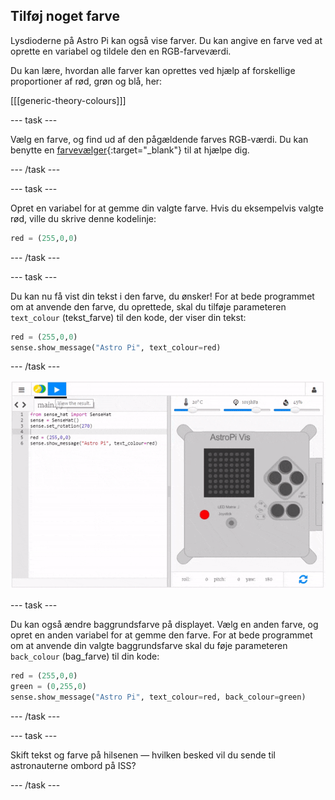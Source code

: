 ## Tilføj noget farve

Lysdioderne på Astro Pi kan også vise farver. Du kan angive en farve ved at oprette en variabel og tildele den en RGB-farveværdi.

Du kan lære, hvordan alle farver kan oprettes ved hjælp af forskellige proportioner af rød, grøn og blå, her:

[[[generic-theory-colours]]]

--- task ---

Vælg en farve, og find ud af den pågældende farves RGB-værdi. Du kan benytte en [farvevælger](https://www.w3schools.com/colors/colors_rgb.asp){:target="_blank"} til at hjælpe dig.

--- /task ---

--- task ---

Opret en variabel for at gemme din valgte farve. Hvis du eksempelvis valgte rød, ville du skrive denne kodelinje:

```python
red = (255,0,0)
```

--- /task ---

--- task ---

Du kan nu få vist din tekst i den farve, du ønsker! For at bede programmet om at anvende den farve, du oprettede, skal du tilføje parameteren `text_colour` (tekst_farve) til den kode, der viser din tekst:

```python
red = (255,0,0)
sense.show_message("Astro Pi", text_colour=red)
```

--- /task ---

![vis besked i farve](images/show-message-color.gif)

--- task ---

Du kan også ændre baggrundsfarve på displayet. Vælg en anden farve, og opret en anden variabel for at gemme den farve. For at bede programmet om at anvende din valgte baggrundsfarve skal du føje parameteren `back_colour` (bag_farve) til din kode:

```python
red = (255,0,0)
green = (0,255,0)
sense.show_message("Astro Pi", text_colour=red, back_colour=green)
```

--- /task ---

--- task ---

Skift tekst og farve på hilsenen — hvilken besked vil du sende til astronauterne ombord på ISS?

--- /task ---
